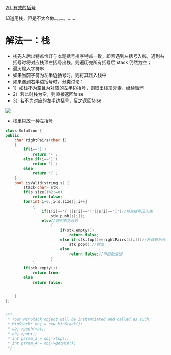 [20. 有效的括号](https://leetcode-cn.com/problems/valid-parentheses/description/)


    
知道用栈，但是不太会做。。。。。.......
# 解法一：栈
- 栈先入后出特点恰好与本题括号排序特点一致，即若遇到左括号入栈，遇到右括号时将对应栈顶左括号出栈，则遍历完所有括号后 stack 仍然为空；
- 遍历输入字符串
- 如果当前字符为左半边括号时，则将其压入栈中
- 如果遇到右半边括号时，分类讨论：
- 1）如栈不为空且为对应的左半边括号，则取出栈顶元素，继续循环
- 2）若此时栈为空，则直接返回false
- 3）若不为对应的左半边括号，反之返回false

![](https://pic.leetcode-cn.com/baa8829ac398e665eb645dca29eadd631e2b337e05022aa5a678e091471a4913-20.gif)

- 栈里只放一种左括号
```C++
class Solution {
public:
    char rightPairs(char i)
    {
        if(i==')')
            return '(';
        else if(i==']')
            return '[';
        else 
            return '{';
    }
    bool isValid(string s) {
        stack<char> stk;
        if(s.size()%2!=0)
            return false;
        for(int i=0.;i<s.size();i++)
            {
                if(s[i]=='{'||s[i]=='('||s[i]=='[')//将左括号压入栈
                    stk.push(s[i]);
                else//遇到右括号时
                    {
                        if(stk.empty())
                            return false;
                        else if(stk.top()==rightPairs(s[i]))//若该有括号与栈中的左括号匹配
                            stk.pop();//弹出
                        else    
                            return false;//不匹配返回
                    }  
            }
        if(stk.empty())
            return true;
        else    
            return false;
        

    }
};


/**
 * Your MinStack object will be instantiated and called as such:
 * MinStack* obj = new MinStack();
 * obj->push(val);
 * obj->pop();
 * int param_3 = obj->top();
 * int param_4 = obj->getMin();
 */
```


